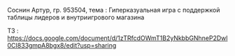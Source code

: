 Соснин Артур, гр. 953504, тема : Гиперказуальная игра с поддержкой таблицы лидеров и внутриигрового магазина

ТЗ : https://docs.google.com/document/d/1zTRfcdOWmT1B2yNkbbGNhneP2Dwl0CI833gmpA8bgx8/edit?usp=sharing
